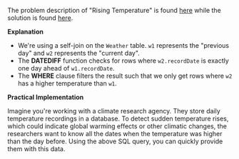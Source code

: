 The problem description of "Rising Temperature" is found [here](https://leetcode.com/problems/rising-temperature/description/) while the solution is found [here](https://github.com/aurimas13/Solutions-To-Problems/blob/main/LeetCode/SQL%20Solutions/Rising%20Temperature/rising.sql).

**Explanation**

- We're using a self-join on the `Weather` table. `w1` represents the "previous day" and `w2` represents the "current day".
- The **DATEDIFF** function checks for rows where `w2.recordDate` is exactly one day ahead of `w1.recordDate`.
- The **WHERE** clause filters the result such that we only get rows where `w2` has a higher temperature than `w1`.

**Practical Implementation**

Imagine you're working with a climate research agency. They store daily temperature recordings in a database. To detect sudden temperature rises, which could indicate global warming effects or other climatic changes, the researchers want to know all the dates when the temperature was higher than the day before. Using the above SQL query, you can quickly provide them with this data.